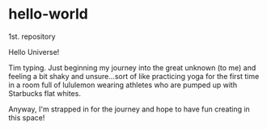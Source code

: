 # hello-world
1st. repository

Hello Universe!

Tim typing.  Just beginning my journey into the great unknown (to me) and feeling a bit shaky and unsure...sort of like practicing yoga for the first time in a room full of lululemon wearing athletes who are pumped up with Starbucks flat whites.

Anyway, I'm strapped in for the journey and hope to have fun creating in this space!
